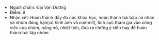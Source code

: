 ﻿
* Người chấm: Đại Văn Dương
* Điểm: 9
* Nhận xét: Hoàn thành đầy đủ các khóa học, hoàn thành bài bập cá nhân và nhóm đúng hạn(có hình ảnh và commit), tích cực tham gia vào công việc của nhóm, năng nổ, nhiệt tình, đưa ra những ý kiến hay để hoàn thành bài tập nhóm.